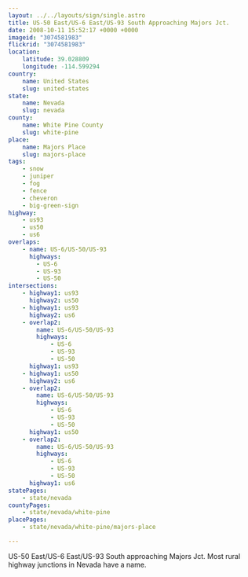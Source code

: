 ```yaml
---
layout: ../../layouts/sign/single.astro
title: US-50 East/US-6 East/US-93 South Approaching Majors Jct.
date: 2008-10-11 15:52:17 +0000 +0000
imageid: "3074581983"
flickrid: "3074581983"
location:
    latitude: 39.028809
    longitude: -114.599294
country:
    name: United States
    slug: united-states
state:
    name: Nevada
    slug: nevada
county:
    name: White Pine County
    slug: white-pine
place:
    name: Majors Place
    slug: majors-place
tags:
    - snow
    - juniper
    - fog
    - fence
    - cheveron
    - big-green-sign
highway:
    - us93
    - us50
    - us6
overlaps:
    - name: US-6/US-50/US-93
      highways:
        - US-6
        - US-93
        - US-50
intersections:
    - highway1: us93
      highway2: us50
    - highway1: us93
      highway2: us6
    - overlap2:
        name: US-6/US-50/US-93
        highways:
            - US-6
            - US-93
            - US-50
      highway1: us93
    - highway1: us50
      highway2: us6
    - overlap2:
        name: US-6/US-50/US-93
        highways:
            - US-6
            - US-93
            - US-50
      highway1: us50
    - overlap2:
        name: US-6/US-50/US-93
        highways:
            - US-6
            - US-93
            - US-50
      highway1: us6
statePages:
    - state/nevada
countyPages:
    - state/nevada/white-pine
placePages:
    - state/nevada/white-pine/majors-place

---
```

US-50 East/US-6 East/US-93 South approaching Majors Jct.  Most rural highway junctions in Nevada have a name.